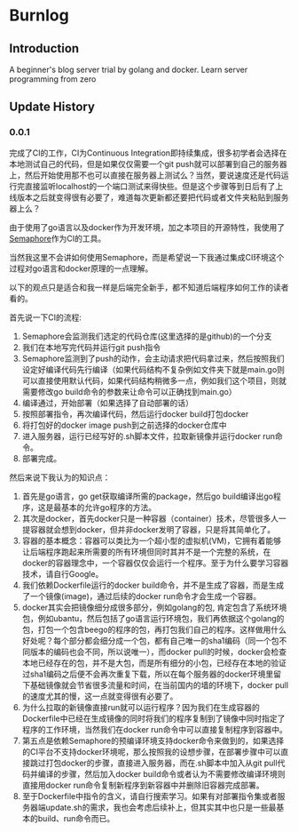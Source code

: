 # Burnlog
## Introduction
A beginner's blog server trial by golang and docker.
Learn server programming from zero

## Update History

### 0.0.1

完成了CI的工作，CI为Continuous Integration即持续集成，很多初学者会选择在本地测试自己的代码，但是如果仅仅需要一个git push就可以部署到自己的服务器上，然后开始使用那不也可以直接在服务器上测试么？当然，要说速度还是代码运行完直接监听localhost的一个端口测试来得快些。但是这个步骤等到日后有了上线版本之后就变得很有必要了，难道每次更新都还要把代码或者文件夹粘贴到服务器上么？

由于使用了go语言以及docker作为开发环境，加之本项目的开源特性，我使用了[Semaphore](https://semaphoreci.com)作为CI的工具。

当然我这里不会讲如何使用Semaphore，而是希望说一下我通过集成CI环境这个过程对go语言和docker原理的一点理解。

以下的观点只是适合和我一样是后端完全新手，都不知道后端程序如何工作的读者看的。

首先说一下CI的流程:
1. Semaphore会监测我们选定的代码仓库(这里选择的是github)的一个分支
2. 我们在本地写完代码并运行git push指令
3. Semaphore监测到了push的动作，会主动请求把代码拿过来，然后按照我们设定好编译代码先行编译（如果代码结构不复杂例如文件夹下就是main.go则可以直接使用默认代码，如果代码结构稍微多一点，例如我们这个项目，则就需要修改go build命令的参数来让命令可以正确找到main.go）
4. 编译通过，开始部署（如果选择了自动部署的话）
5. 按照部署指令，再次编译代码，然后运行docker build打包docker
6. 将打包好的docker image push到之前选择的docker仓库中
7. 进入服务器，运行已经写好的.sh脚本文件，拉取新镜像并运行docker run命令。
8. 部署完成。

然后来说下我认为的知识点：
1. 首先是go语言，go get获取编译所需的package，然后go build编译出go程序，这是最基本的允许go程序的方法。
2. 其次是docker，首先docker只是一种容器（container）技术，尽管很多人一提容器就会想到docker，但并非docker发明了容器，只是将其简单化了。
3. 容器的基本概念：容器可以类比为一个超小型的虚拟机(VM)，它拥有着能够让后端程序跑起来所需要的所有环境但同时其并不是一个完整的系统，在docker的容器理念中，一个容器仅仅会运行一个程序。至于为什么要学习容器技术，请自行Google。
4. 我们依赖Dockerfile运行的docker build命令，并不是生成了容器，而是生成了一个镜像(image)，通过后续的docker run命令才会生成一个容器。
5. docker其实会把镜像细分成很多部分，例如golang的包, 肯定包含了系统环境包，例如ubantu，然后包括了go语言运行环境包，我们再依据这个golang的包，打包一个包含beego的程序的包，再打包我们自己的程序。这样做用什么好处呢？每个部分都会细分成一个包，都有自己唯一的sha1编码（同一个包不同版本的编码也会不同，所以说唯一），而docker pull的时候，docker会检查本地已经存在的包，并不是大包，而是所有细分的小包，已经存在本地的验证过sha1编码之后便不会再次重复下载，所以在每个服务器的docker环境里留下基础镜像就会节省很多流量和时间，在当前国内的墙的环境下，docker pull的速度尤其的慢，这一点就变得很有必要了。
6. 为什么拉取的新镜像直接run就可以运行程序？因为我们在生成容器的Dockerfile中已经在生成镜像的同时将我们的程序复制到了镜像中同时指定了程序的工作环境，当然我们在docker run命令中可以直接复制程序到容器中。
7. 第五点是依赖Semaphore的预编译环境支持docker命令来做到的，如果选择的CI平台不支持docker环境呢，那么按照我的设想步骤，在部署步骤中可以直接跳过打包docker的步骤，直接进入服务器，而在.sh脚本中加入从git pull代码并编译的步骤，然后加入docker build命令或者认为不需要修改编译环境则直接用docker run命令复制新程序到新容器中并删除旧容器完成部署。
8. 至于Dockerfile中指令的含义，请自行搜索学习。如果有对部署指令集或者服务器端update.sh的需求，我也会考虑后续补上，但其实其中也只是一些最基本的build、run命令而已。